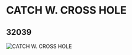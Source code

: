 # CATCH W. CROSS HOLE
## 32039
![CATCH W. CROSS HOLE](https://lc-www-live-s.legocdn.com/media/bricks/5/2/4106469.jpg)